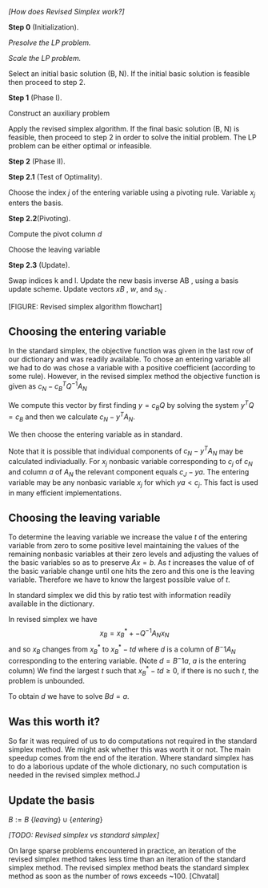 *[How does Revised Simplex work?]*

**Step 0** (Initialization).

*Presolve the LP problem.*

*Scale the LP problem.*

Select an initial basic solution (B, N).
If the initial basic solution is feasible then proceed to step 2.

**Step 1** (Phase I).

Construct an auxiliary problem 

Apply the revised simplex algorithm. If the final basic solution (B, N) is
feasible, then proceed to step 2 in order to solve the initial problem. The LP
problem can be either optimal or infeasible.

**Step 2** (Phase II).

**Step 2.1** (Test of Optimality).

Choose the index $j$ of the entering variable using a pivoting rule. Variable $x_j$ enters the basis.

**Step 2.2**(Pivoting).

Compute the pivot column $d$

Choose the leaving variable

**Step 2.3** (Update).

Swap indices k and l. Update the new basis inverse AB , using a basis update
scheme. Update vectors $xB$ , $w$, and $s_N$ .

[FIGURE: Revised simplex algorithm flowchart]


## Choosing the entering variable

In the standard simplex, the objective function was given in the last row of our dictionary and was readily available. To chose an entering variable all we had to do
was chose a variable with a positive coefficient (according to some rule). However,
in the revised simplex method the objective function is given as $c_N - c_B^T Q^{-1} A_N$

We compute this vector by first finding $y = c_B Q$ by solving the system $y^T Q = c_B$ and then we calculate $c_N - y^T A_N$.

We then choose the entering variable as in standard.

Note that it is possible that individual components of $c_N - y^T A_N$ may be calculated indiviadually. For $x_j$ nonbasic variable corresponding to $c_j$ of $c_N$ and column $a$ of $A_N$ the relevant component equals $c_J - ya$. 
The entering variable may be any nonbasic variable $x_j$ for which $ya < c_j$.
This fact is used in many efficient implementations.

## Choosing the leaving variable

To determine the leaving variable we increase the value $t$ of the entering variable
from zero to some positive level maintaining the values of the remaining nonbasic variables at their zero levels and adjusting the values of the basic variables so as to preserve $Ax = b$. As $t$ increases the value of of the basic variable change until one hits the zero and this one is the leaving variable. Therefore we have to know the largest possible value of $t$.

In standard simplex we did this by ratio test with information readily available in the dictionary.

In revised simplex we have
$$
    x_B  = x_B^* + - Q^{-1} A_N x_N
$$
and so $x_B$ changes from $x_B^*$ to $x_B^* - t d$ where $d$ is a column of $B^-1 A_N$ corresponding to the entering variable. (Note $d = B^-1 a$, $a$ is the entering column)
We find the largest $t$ such that $x_B^* - td \ge 0$, if there is no such $t$, the problem is unbounded.

To obtain $d$ we have to solve $Bd = a$.

## Was this worth it?

So far it was required of us to do computations not required in the standard simplex
method. We might ask whether this was worth it or not. The main speedup comes from the end of the iteration. Where standard simplex has to do a laborious update of the whole dictionary, no such computation is needed in the revised simplex method.J

## Update the basis

$B := B \ \{leaving\} \cup \{entering\}$


*[TODO: Revised simplex vs standard simplex]*

On large sparse problems encountered in practice, an iteration of the revised simplex method takes less time than an iteration of the standard simplex method.
The revised simplex method beats the standard simplex method as soon as the number of rows exceeds ~100. [Chvatal]
